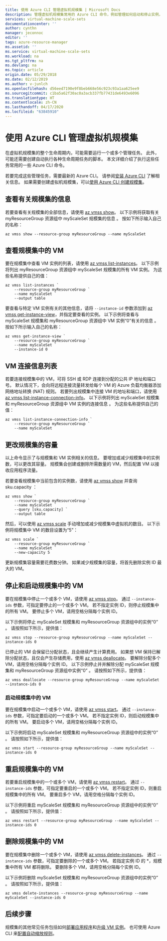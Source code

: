 ```yaml
---
title: 使用 Azure CLI 管理虚拟机规模集 | Microsoft Docs
description: 管理虚拟机规模集常用的 Azure CLI 命令，例如管理如何启动和停止实例，或更改规模集容量。
services: virtual-machine-scale-sets
documentationcenter: ''
author: cynthn
manager: jeconnoc
editor: ''
tags: azure-resource-manager
ms.assetid: ''
ms.service: virtual-machine-scale-sets
ms.workload: na
ms.tgt_pltfrm: na
ms.devlang: na
ms.topic: article
origin.date: 05/29/2018
ms.date: 02/12/2019
ms.author: v-junlch
ms.openlocfilehash: d56eed7190e9f8beb668e56c923c93a1aa625ee9
ms.sourcegitcommit: c1ba5a62f30ac0a3acb337fb77431de6493e6096
ms.translationtype: HT
ms.contentlocale: zh-CN
ms.lasthandoff: 04/17/2020
ms.locfileid: "63845910"
---
```

# <a name="manage-a-virtual-machine-scale-set-with-the-azure-cli"></a>使用 Azure CLI 管理虚拟机规模集
在虚拟机规模集的整个生命周期内，可能需要运行一个或多个管理任务。 此外，可能还需要创建自动执行各种生命周期任务的脚本。 本文详细介绍了执行这些任务常用的一些 Azure CLI 命令。

若要完成这些管理任务，需要最新的 Azure CLI。 请参阅[安装 Azure CLI](/cli/install-azure-cli) 了解相关信息。 如果需要创建虚拟机规模集，可以[使用 Azure CLI 创建规模集](quick-create-cli.md)。


## <a name="view-information-about-a-scale-set"></a>查看有关规模集的信息
若要查看有关规模集的全部信息，请使用 [az vmss show](/cli/vmss)。 以下示例将获取有关 myResourceGroup 资源组中 myScaleSet 规模集的信息   。 按如下所示输入自己的名称：

```azurecli
az vmss show --resource-group myResourceGroup --name myScaleSet
```


## <a name="view-vms-in-a-scale-set"></a>查看规模集中的 VM
要在规模集中查看 VM 实例的列表，请使用 [az vmss list-instances](/cli/vmss)。 以下示例将列出 myResourceGroup  资源组中 myScaleSet  规模集的所有 VM 实例。 为这些名称提供自己的值：

```azurecli
az vmss list-instances `
    --resource-group myResourceGroup `
    --name myScaleSet `
    --output table
```

要查看与特定 VM 实例有关的其他信息，请将 `--instance-id` 参数添加到 [az vmss get-instance-view](/cli/vmss)，并指定要查看的实例。 以下示例将查看与 myScaleSet 规模集和 myResourceGroup 资源组中 VM 实例“0”有关的信息    。 按如下所示输入自己的名称：

```azurecli
az vmss get-instance-view `
    --resource-group myResourceGroup `
    --name myScaleSet `
    --instance-id 0
```


## <a name="list-connection-information-for-vms"></a>VM 连接信息列表
若要连接规模集中的 VM，可将 SSH 或 RDP 连接到分配的公共 IP 地址和端口号。 默认情况下，会向将远程连接流量转发给每个 VM 的 Azure 负载均衡器添加网络地址转换 (NAT) 规则。 若要列出规模集中连接 VM 的地址和端口，请使用 [az vmss list-instance-connection-info](/cli/vmss)。 以下示例将列出 myScaleSet 规模集和 myResourceGroup 资源组中 VM 实例的连接信息   。 为这些名称提供自己的值：

```azurecli
az vmss list-instance-connection-info `
    --resource-group myResourceGroup `
    --name myScaleSet
```


## <a name="change-the-capacity-of-a-scale-set"></a>更改规模集的容量
以上命令显示了与规模集和 VM 实例相关的信息。 要增加或减少规模集中的实例数，可以更改其容量。 规模集会创建或删除所需数量的 VM，然后配置 VM 以接收应用程序流量。

若要查看规模集中当前包含的实例数，请使用 [az vmss show](/cli/vmss) 并查询 sku.capacity  ：

```azurecli
az vmss show `
    --resource-group myResourceGroup `
    --name myScaleSet `
    --query [sku.capacity] `
    --output table
```

然后，可以使用 [az vmss scale](/cli/vmss) 手动增加或减少规模集中虚拟机的数目。 以下示例将规模集中 VM 的数目设置为“5”： 

```azurecli
az vmss scale `
    --resource-group myResourceGroup `
    --name myScaleSet `
    --new-capacity 5
```

更新规模集容量需要花费数分钟。 如果减少规模集的容量，将首先删除实例 ID 最大的 VM。


## <a name="stop-and-start-vms-in-a-scale-set"></a>停止和启动规模集中的 VM
要在规模集中停止一个或多个 VM，请使用 [az vmss stop](/cli/vmss#az-vmss-stop)。 通过 `--instance-ids` 参数，可指定要停止的一个或多个 VM。 若不指定实例 ID，则停止规模集中的所有 VM。 要停止多个 VM，请用空格分隔每个实例 ID。

以下示例将停止 myScaleSet 规模集和 myResourceGroup 资源组中的实例“0”    。 请按照如下所示，提供值：

```azurecli
az vmss stop --resource-group myResourceGroup --name myScaleSet --instance-ids 0
```

已停止的 VM 会保留已分配状态，且会继续产生计算费用。 如果想 VM 保持已解除分配状态，且仅会产生存储费用，使用 [az vmss deallocate](/cli/vmss)。 要解除分配多个 VM，请用空格分隔每个实例 ID。 以下示例停止并并解除分配 myScaleSet 规模集和 myResourceGroup 资源组中实例“0”    。 请按照如下所示，提供值：

```azurecli
az vmss deallocate --resource-group myResourceGroup --name myScaleSet --instance-ids 0
```


### <a name="start-vms-in-a-scale-set"></a>启动规模集中的 VM
要在规模集中启动一个或多个 VM，请使用 [az vmss start](/cli/vmss)。 通过 `--instance-ids` 参数，可指定要启动的一个或多个 VM。 若不指定实例 ID，则启动规模集中的所有 VM。 要启动多个 VM，请用空格分隔每个实例 ID。

以下示例将启动 myScaleSet 规模集和 myResourceGroup 资源组中的实例“0”    。 请按照如下所示，提供值：

```azurecli
az vmss start --resource-group myResourceGroup --name myScaleSet --instance-ids 0
```


## <a name="restart-vms-in-a-scale-set"></a>重启规模集中的 VM
若要重启规模集中的一个或多个 VM，请使用 [az vmss restart](/cli/vmss)。 通过 `--instance-ids` 参数，可指定要重启的一个或多个 VM。 若不指定实例 ID，则重启规模集中的所有 VM。 要重启多个 VM，请用空格分隔每个实例 ID。

以下示例将重启 myScaleSet 规模集和 myResourceGroup 资源组中的实例“0”    。 请按照如下所示，提供值：

```azurecli
az vmss restart --resource-group myResourceGroup --name myScaleSet --instance-ids 0
```


## <a name="remove-vms-from-a-scale-set"></a>删除规模集中的 VM
要在规模集中删除一个或多个 VM，请使用 [az vmss delete-instances](/cli/vmss)。 通过 `--instance-ids` 参数，可指定要删除的一个或多个 VM。 若指定实例 ID 的 *，规模集中所有 VM 都将删除。 要删除多个 VM，请用空格分隔每个实例 ID。

以下示例将删除 myScaleSet 规模集和 myResourceGroup 资源组中的实例“0”    。 请按照如下所示，提供值：

```azurecli
az vmss delete-instances --resource-group myResourceGroup --name myScaleSet --instance-ids 0
```


## <a name="next-steps"></a>后续步骤
规模集的其他常见任务包括如何[部署应用程序](virtual-machine-scale-sets-deploy-app.md)和[升级 VM 实例](virtual-machine-scale-sets-upgrade-scale-set.md)。 也可使用 Azure CLI 来[配置自动缩放规则](virtual-machine-scale-sets-autoscale-overview.md)。

<!-- Update_Description: link update -->
